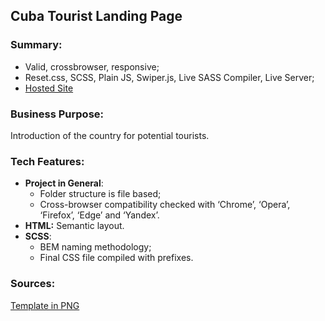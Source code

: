 ## Cuba Tourist Landing Page

### Summary:

-   Valid, crossbrowser, responsive;
-   Reset.css, SCSS, Plain JS, Swiper.js, Live SASS Compiler, Live Server;
-   [Hosted Site](https://voskoboev.github.io/Cuba-Landing-Page/)

### Business Purpose:
 Introduction of the country for potential tourists.

### Tech Features:

-   **Project in General**:
    -   Folder structure is file based;
    -  	Cross-browser compatibility checked with ‘Chrome’, ‘Opera’, ‘Firefox’, ‘Edge’ and ‘Yandex’.
-   **HTML:**  Semantic layout.
-   **SCSS**:
    -   BEM naming methodology;
    -   Final CSS file compiled with prefixes.
### Sources:
[Template in PNG](https://yadi.sk/i/dnOAvx5fj1IA0Q)